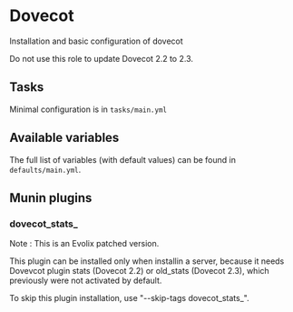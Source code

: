 # Dovecot

Installation and basic configuration of dovecot

Do not use this role to update Dovecot 2.2 to 2.3.

## Tasks

Minimal configuration is in `tasks/main.yml`

## Available variables

The full list of variables (with default values) can be found in `defaults/main.yml`.

## Munin plugins

### dovecot_stats_

Note : This is an Evolix patched version.

This plugin can be installed only when installin a server, because it needs Dovevcot plugin stats (Dovecot 2.2) or old_stats (Dovecot 2.3), which previously were not activated by default.

To skip this plugin installation, use "--skip-tags dovecot_stats_".

